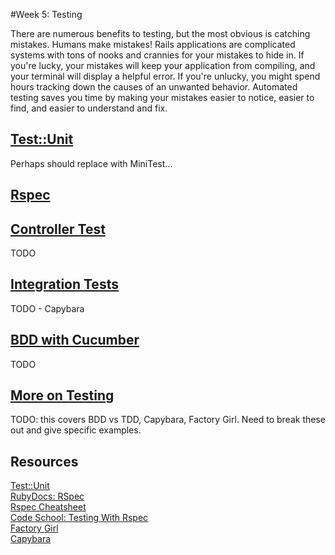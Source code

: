 #Week 5: Testing

  There are numerous benefits to testing, but the most obvious is catching mistakes.  Humans make mistakes!  Rails applications are complicated systems with tons of nooks and crannies for your mistakes to hide in.  If you're lucky, your mistakes will keep your application from compiling, and your terminal will display a helpful error.  If you're unlucky, you might spend hours tracking down the causes of an unwanted behavior.  Automated testing saves you time by making your mistakes easier to notice, easier to find, and easier to understand and fix.

## [Test::Unit](/lessons/05_test_unit.md)
Perhaps should replace with MiniTest...

## [Rspec](/lessons/05_rspec.md)

## [Controller Test](/lessons/05_controller_tests.md)
TODO

## [Integration Tests](/lessons/05_integration_tests.md)
TODO - Capybara

## [BDD with Cucumber](/lessons/05_cucumber.md)
TODO

## [More on Testing](/lessons/05_more_testing.md)
TODO: this covers BDD vs TDD, Capybara, Factory Girl. Need to break these out and give specific examples.

## Resources
[Test::Unit](http://guides.rubyonrails.org/testing.html)<br>
[RubyDocs: RSpec](http://rubydoc.info/gems/rspec-rails/frames)<br>
[Rspec Cheatsheet](https://learn.thoughtbot.com/test-driven-rails-resources/rspec.pdf)<br>
[Code School: Testing With Rspec](http://www.codeschool.com/courses/testing-with-rspec)<br>
[Factory Girl](https://github.com/thoughtbot/factory_girl)<br>
[Capybara](http://jnicklas.github.io/capybara/)<br>



